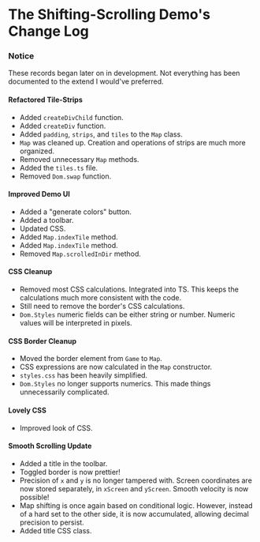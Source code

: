 # The Shifting-Scrolling Demo's Change Log
### Notice
These records began later on in development. Not everything has been documented to the extend I would've preferred.

#### Refactored Tile-Strips
- Added `createDivChild` function.
- Added `createDiv` function.
- Added `padding`, `strips`, and `tiles` to the `Map` class.
- `Map` was cleaned up. Creation and operations of strips are much more organized.
- Removed unnecessary `Map` methods.
- Added the `tiles.ts` file.
- Removed `Dom.swap` function.

#### Improved Demo UI
- Added a "generate colors" button.
- Added a toolbar.
- Updated CSS.
- Added `Map.indexTile` method.
- Added `Map.indexTile` method.
- Removed `Map.scrolledInDir` method.

#### CSS Cleanup
- Removed most CSS calculations. Integrated into TS. This keeps the calculations much more consistent with the code.
- Still need to remove the border's CSS calculations.
- `Dom.Styles` numeric fields can be either string or number. Numeric values will be interpreted in pixels.

#### CSS Border Cleanup
- Moved the border element from `Game` to `Map`.
- CSS expressions are now calculated in the `Map` constructor.
- `styles.css` has been heavily simplified.
- `Dom.Styles` no longer supports numerics. This made things unnecessarily complicated.

#### Lovely CSS
- Improved look of CSS.

#### Smooth Scrolling Update
- Added a title in the toolbar.
- Toggled border is now prettier!
- Precision of `x` and `y` is no longer tampered with. Screen coordinates are now stored separately, in `xScreen` and `yScreen`. Smooth velocity is now possible!
- Map shifting is once again based on conditional logic. However, instead of a hard set to the other side, it is now accumulated, allowing decimal precision to persist.
- Added title CSS class.